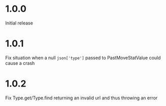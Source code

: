 # 1.0.0

Initial release

# 1.0.1

Fix situation when a null `json['type']` passed to PastMoveStatValue could cause a crash

# 1.0.2

Fix Type.get/Type.find returning an invalid url and thus throwing an error
